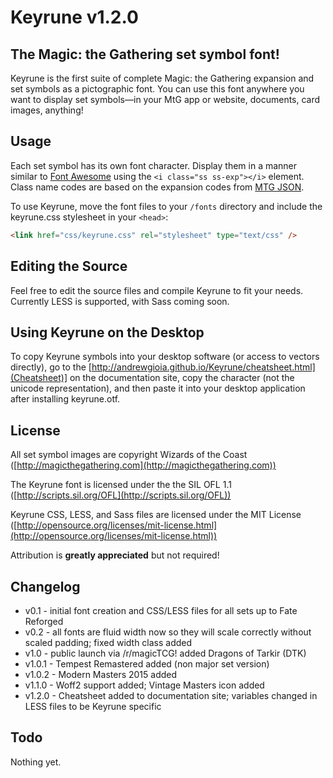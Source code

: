 # Keyrune v1.2.0

## The Magic: the Gathering set symbol font!

Keyrune is the first suite of complete Magic: the Gathering expansion and set symbols as a pictographic font. You can use this font anywhere you want to display set symbols&mdash;in your MtG app or website, documents, card images, anything!

## Usage

Each set symbol has its own font character. Display them in a manner similar to [Font Awesome](http://fontawesome.io) using the `<i class="ss ss-exp"></i>` element. Class name codes are based on the expansion codes from [MTG JSON](http://mtgjson.com).

To use Keyrune, move the font files to your `/fonts` directory and include the keyrune.css stylesheet in your `<head>`:

```html
<link href="css/keyrune.css" rel="stylesheet" type="text/css" />
```

## Editing the Source

Feel free to edit the source files and compile Keyrune to fit your needs. Currently LESS is supported, with Sass coming soon.

## Using Keyrune on the Desktop

To copy Keyrune symbols into your desktop software (or access to vectors directly), go to the [http://andrewgioia.github.io/Keyrune/cheatsheet.html](Cheatsheet)] on the documentation site, copy the character (not the unicode representation), and then paste it into your desktop application after installing keyrune.otf.

## License

All set symbol images are copyright Wizards of the Coast ([http://magicthegathering.com](http://magicthegathering.com))

The Keyrune font is licensed under the the SIL OFL 1.1 ([http://scripts.sil.org/OFL](http://scripts.sil.org/OFL))

Keyrune CSS, LESS, and Sass files are licensed under the MIT License ([http://opensource.org/licenses/mit-license.html](http://opensource.org/licenses/mit-license.html))

Attribution is **greatly appreciated** but not required!

## Changelog

* v0.1 - initial font creation and CSS/LESS files for all sets up to Fate Reforged
* v0.2 - all fonts are fluid width now so they will scale correctly without scaled padding; fixed width class added
* v1.0 - public launch via /r/magicTCG! added Dragons of Tarkir (DTK)
* v1.0.1 - Tempest Remastered added (non major set version)
* v1.0.2 - Modern Masters 2015 added
* v1.1.0 - Woff2 support added; Vintage Masters icon added
* v1.2.0 - Cheatsheet added to documentation site; variables changed in LESS files to be Keyrune specific

## Todo

Nothing yet.
